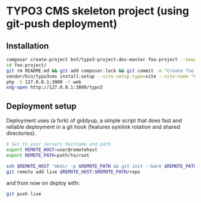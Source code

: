 # TYPO3 CMS skeleton project (using git-push deployment)

## Installation

```sh
composer create-project bnf/typo3-project:dev-master foo-project --keep-vcs
cd foo-project/
git rm README.md && git add composer.lock && git commit -m "Create foo-project from bnf/typo3-project"
vendor/bin/typo3cms install:setup --site-setup-type=site --site-name "Foo Site"
php -S 127.0.0.1:3000 -t web
xdg-open http://127.0.0.1:3000/typo3
```

## Deployment setup

Deployment uses (a fork) of giddyup, a simple script that does fast
and reliable deployment in a git hook (features symlink rotation and shared directories).

```sh
# Set to your servers hostname and path
export REMOTE_HOST=user@remotehost
export REMOTE_PATH=path/to/root

ssh $REMOTE_HOST "mkdir -p $REMOTE_PATH && git init --bare $REMOTE_PATH/repo && curl -s https://raw.githubusercontent.com/bnf/giddyup/master/update-hook > $REMOTE_PATH/repo/hooks/update && chmod +x $REMOTE_PATH/repo/hooks/update"
git remote add live $REMOTE_HOST:$REMOTE_PATH/repo
```

and from now on deploy with:

```sh
git push live
```
